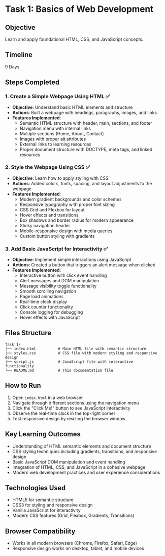 # Task 1: Basics of Web Development

## Objective
Learn and apply foundational HTML, CSS, and JavaScript concepts.

## Timeline
9 Days

## Steps Completed

### 1. Create a Simple Webpage Using HTML ✅
- **Objective**: Understand basic HTML elements and structure
- **Actions**: Built a webpage with headings, paragraphs, images, and links
- **Features Implemented**:
  - Semantic HTML structure with header, main, sections, and footer
  - Navigation menu with internal links
  - Multiple sections (Home, About, Contact)
  - Images with proper alt attributes
  - External links to learning resources
  - Proper document structure with DOCTYPE, meta tags, and linked resources

### 2. Style the Webpage Using CSS ✅
- **Objective**: Learn how to apply styling with CSS
- **Actions**: Added colors, fonts, spacing, and layout adjustments to the webpage
- **Features Implemented**:
  - Modern gradient backgrounds and color schemes
  - Responsive typography with proper font sizing
  - CSS Grid and Flexbox for layout
  - Hover effects and transitions
  - Box shadows and border radius for modern appearance
  - Sticky navigation header
  - Mobile-responsive design with media queries
  - Custom button styling with gradients

### 3. Add Basic JavaScript for Interactivity ✅
- **Objective**: Implement simple interactions using JavaScript
- **Actions**: Created a button that triggers an alert message when clicked
- **Features Implemented**:
  - Interactive button with click event handling
  - Alert messages and DOM manipulation
  - Message visibility toggle functionality
  - Smooth scrolling navigation
  - Page load animations
  - Real-time clock display
  - Click counter functionality
  - Console logging for debugging
  - Hover effects with JavaScript

## Files Structure
```
Task 1/
├── index.html          # Main HTML file with semantic structure
├── styles.css          # CSS file with modern styling and responsive design
├── script.js           # JavaScript file with interactive functionality
└── README.md           # This documentation file
```

## How to Run
1. Open `index.html` in a web browser
2. Navigate through different sections using the navigation menu
3. Click the "Click Me!" button to see JavaScript interactivity
4. Observe the real-time clock in the top-right corner
5. Test responsive design by resizing the browser window

## Key Learning Outcomes
- Understanding of HTML semantic elements and document structure
- CSS styling techniques including gradients, transitions, and responsive design
- Basic JavaScript DOM manipulation and event handling
- Integration of HTML, CSS, and JavaScript in a cohesive webpage
- Modern web development practices and user experience considerations

## Technologies Used
- HTML5 for semantic structure
- CSS3 for styling and responsive design
- Vanilla JavaScript for interactivity
- Modern CSS features (Grid, Flexbox, Gradients, Transitions)

## Browser Compatibility
- Works in all modern browsers (Chrome, Firefox, Safari, Edge)
- Responsive design works on desktop, tablet, and mobile devices
